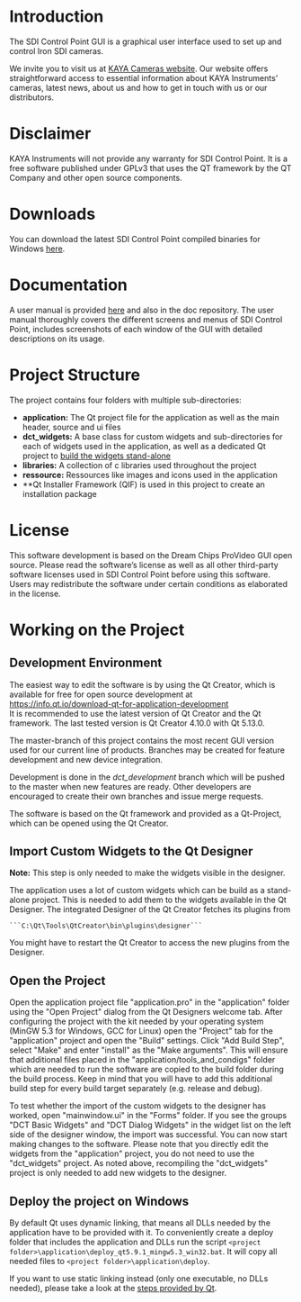 # Introduction
The SDI Control Point GUI is a graphical user interface used to set up and control Iron SDI cameras.

We invite you to visit us at [KAYA Cameras website](www.kayacameras.com). 
Our website offers straightforward access to essential information about KAYA Instruments’ cameras, latest news, about us and how to get in touch with us or our distributors.

# Disclaimer
KAYA Instruments will not provide any warranty for SDI Control Point. It is a free software published under GPLv3 that uses the QT framework by the QT Company and other open source components. 

# Downloads
You can download the latest SDI Control Point compiled binaries for Windows [here](https://cloud.kayainstruments.com/s/SDI).

# Documentation
A user manual is provided [here](https://cloud.kayainstruments.com/s/SDI?path=%2FDocumentation) and also in the doc repository. The user manual thoroughly covers the different screens and menus of SDI Control Point, includes screenshots of each window of the GUI with detailed descriptions on its usage.

# Project Structure
The project contains four folders with multiple sub-directories:

* **application:** The Qt project file for the application as well as the main header, source and ui files  
* **dct_widgets:** A base class for custom widgets and sub-directories for each of widgets used in the application, as well as a dedicated Qt project to [build the widgets stand-alone](#import-custom-widgets-to-the-qt-designer)
* **libraries:** A collection of c libraries used throughout the project
* **ressource:** Ressources like images and icons used in the application
* **Qt Installer Framework (QIF) is used in this project to create an installation package

# License
This software development is based on the Dream Chips ProVideo GUI open source. Please read the software’s license as well as all other third-party software licenses used in SDI Control Point before using this software. Users may redistribute the software under certain conditions as elaborated in the license.

# Working on the Project
## Development Environment
The easiest way to edit the software is by using the Qt Creator, which is available for free for open source development at https://info.qt.io/download-qt-for-application-development    
It is recommended to use the latest version of Qt Creator and the Qt framework. The last tested version is Qt Creator 4.10.0 with Qt 5.13.0.

The master-branch of this project contains the most recent GUI version used for our current line of products. Branches may be created for feature development and new device integration.

Development is done in the *dct_development* branch which will be pushed to the master when new features are ready. Other developers are encouraged to create their own branches and issue merge requests.

The software is based on the Qt framework and provided as a Qt-Project, which can be opened using the Qt Creator.

## Import Custom Widgets to the Qt Designer
**Note:** This step is only needed to make the widgets visible in the designer.

The application uses a lot of custom widgets which can be build as a stand-alone project. This is needed to add them to the widgets available in the Qt Designer.
The integrated Designer of the Qt Creator fetches its plugins from

	```C:\Qt\Tools\QtCreator\bin\plugins\designer```

You might have to restart the Qt Creator to access the new plugins from the Designer.

## Open the Project
Open the application project file "application.pro" in the "application" folder using the "Open Project" dialog from the Qt Designers welcome tab. After configuring the project with the kit needed by your operating system (MinGW 5.3 for Windows, GCC for Linux) open the "Project" tab for the "application" project and open the "Build" settings. Click "Add Build Step", select "Make" and enter "install" as the "Make arguments". This will ensure that additional files placed in the "application/tools_and_condigs" folder which are needed to run the software are copied to the build folder during the build process. Keep in mind that you will have to add this additional build step for every build target separately (e.g. release and debug).

To test whether the import of the custom widgets to the designer has worked, open "mainwindow.ui" in the "Forms" folder. If you see the groups "DCT Basic Widgets" and "DCT Dialog Widgets" in the widget list on the left side of the designer window, the import was successful. You can now start making changes to the software. Please note that you directly edit the widgets from the "application" project, you do not need to use the "dct_widgets" project. As noted above, recompiling the "dct_widgets" project is only needed to add new widgets to the designer.

## Deploy the project on Windows
By default Qt uses dynamic linking, that means all DLLs needed by the application have to be provided with it. To conveniently create a deploy folder that includes the application and DLLs run the script ```<project folder>\application\deploy_qt5.9.1_mingw5.3_win32.bat```. It will copy all needed files to ```<project folder>\application\deploy```.

If you want to use static linking instead (only one executable, no DLLs needed), please take a look at the [steps provided by Qt](https://wiki.qt.io/Building_a_static_Qt_for_Windows_using_MinGW).

